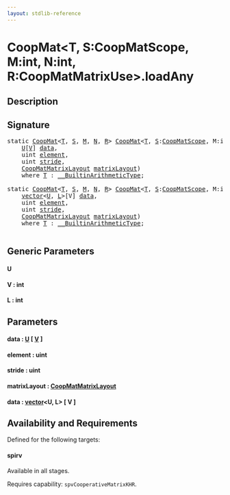 ```yaml
---
layout: stdlib-reference
---
```


# CoopMat\<T, S:CoopMatScope, M:int, N:int, R:CoopMatMatrixUse\>\.loadAny

## Description





## Signature 

<pre>
<span class='code_keyword'>static</span> <a href="../index.html" class="code_type">CoopMat</a>&lt;<a href="../index.html#typeparam-T" class="code_type">T</a>, <a href="../index.html#decl-S" class="code_var">S</a>, <a href="../index.html#decl-M" class="code_var">M</a>, <a href="../index.html#decl-N" class="code_var">N</a>, <a href="../index.html#decl-R" class="code_var">R</a>&gt; <a href="../index.html" class="code_type">CoopMat</a>&lt;<a href="../index.html#typeparam-T" class="code_type">T</a>, <a href="../index.html#decl-S" class="code_var">S</a>:<a href="../../coopmatscope-047/index.html" class="code_type">CoopMatScope</a>, M:<span class="code_keyword">int</span>, N:<span class="code_keyword">int</span>, R:<a href="../../coopmatmatrixuse-047d/index.html" class="code_type">CoopMatMatrixUse</a>&gt;.<a href=".html">loadAny</a>&lt;<a href=".html#typeparam-U" class="code_type">U</a>, <a href=".html#decl-V" class="code_var">V</a>:<span class="code_keyword">int</span>&gt;(
    <a href=".html#typeparam-U" class="code_type">U</a>[<a href=".html#decl-V" class="code_var">V</a>] <a href=".html#decl-data" class="code_param">data</a>,
    <span class="code_keyword">uint</span> <a href=".html#decl-element" class="code_param">element</a>,
    <span class="code_keyword">uint</span> <a href=".html#decl-stride" class="code_param">stride</a>,
    <a href="../../coopmatmatrixlayout-047d/index.html" class="code_type">CoopMatMatrixLayout</a> <a href=".html#decl-matrixLayout" class="code_param">matrixLayout</a>)
    <span class='code_keyword'>where</span> <a href="../index.html#typeparam-T" class="code_type">T</a> : <a href="../../../interfaces/0_builtinarithmetictype-029j/index.html" class="code_type">__BuiltinArithmeticType</a>;

<span class='code_keyword'>static</span> <a href="../index.html" class="code_type">CoopMat</a>&lt;<a href="../index.html#typeparam-T" class="code_type">T</a>, <a href="../index.html#decl-S" class="code_var">S</a>, <a href="../index.html#decl-M" class="code_var">M</a>, <a href="../index.html#decl-N" class="code_var">N</a>, <a href="../index.html#decl-R" class="code_var">R</a>&gt; <a href="../index.html" class="code_type">CoopMat</a>&lt;<a href="../index.html#typeparam-T" class="code_type">T</a>, <a href="../index.html#decl-S" class="code_var">S</a>:<a href="../../coopmatscope-047/index.html" class="code_type">CoopMatScope</a>, M:<span class="code_keyword">int</span>, N:<span class="code_keyword">int</span>, R:<a href="../../coopmatmatrixuse-047d/index.html" class="code_type">CoopMatMatrixUse</a>&gt;.<a href=".html">loadAny</a>&lt;<a href=".html#typeparam-U" class="code_type">U</a>, <a href=".html#decl-V" class="code_var">V</a>:<span class="code_keyword">int</span>, <a href=".html#decl-L" class="code_var">L</a>:<span class="code_keyword">int</span>&gt;(
    <a href="../../vector/index.html" class="code_type">vector</a>&lt;<a href=".html#typeparam-U" class="code_type">U</a>, <a href=".html#decl-L" class="code_var">L</a>&gt;[V] <a href=".html#decl-data" class="code_param">data</a>,
    <span class="code_keyword">uint</span> <a href=".html#decl-element" class="code_param">element</a>,
    <span class="code_keyword">uint</span> <a href=".html#decl-stride" class="code_param">stride</a>,
    <a href="../../coopmatmatrixlayout-047d/index.html" class="code_type">CoopMatMatrixLayout</a> <a href=".html#decl-matrixLayout" class="code_param">matrixLayout</a>)
    <span class='code_keyword'>where</span> <a href="../index.html#typeparam-T" class="code_type">T</a> : <a href="../../../interfaces/0_builtinarithmetictype-029j/index.html" class="code_type">__BuiltinArithmeticType</a>;

</pre>

## Generic Parameters

####  <a id="typeparam-U"></a>U
####  <a id="decl-V"></a>V  : int
####  <a id="decl-L"></a>L  : int

## Parameters

####  <a id="decl-data"></a>data  : [U](.html#typeparam-U) \[ [V](.html#decl-V) \]
####  <a id="decl-element"></a>element  : uint
####  <a id="decl-stride"></a>stride  : uint
####  <a id="decl-matrixLayout"></a>matrixLayout  : [CoopMatMatrixLayout](../../coopmatmatrixlayout-047d/index.html)
####  <a id="decl-data"></a>data  : [vector](../../vector/index.html)\<U, L\> \[ V \]

## Availability and Requirements

Defined for the following targets:

#### spirv
Available in all stages.

Requires capability: `spvCooperativeMatrixKHR`.


